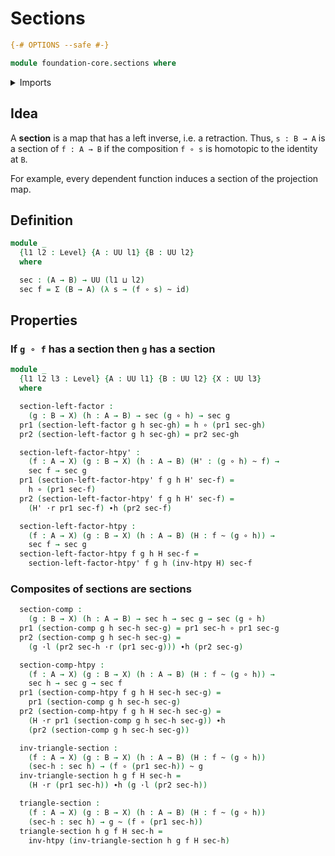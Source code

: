 # Sections

```agda
{-# OPTIONS --safe #-}

module foundation-core.sections where
```

<details><summary>Imports</summary>

```agda
open import foundation.dependent-pair-types
open import foundation.functions
open import foundation.universe-levels

open import foundation-core.homotopies
```

</details>

## Idea

A **section** is a map that has a left inverse, i.e. a retraction. Thus,
`s : B → A` is a section of `f : A → B` if the composition `f ∘ s` is homotopic
to the identity at `B`.

For example, every dependent function induces a section of the projection map.

## Definition

```agda
module _
  {l1 l2 : Level} {A : UU l1} {B : UU l2}
  where

  sec : (A → B) → UU (l1 ⊔ l2)
  sec f = Σ (B → A) (λ s → (f ∘ s) ~ id)
```

## Properties

### If `g ∘ f` has a section then `g` has a section

```agda
module _
  {l1 l2 l3 : Level} {A : UU l1} {B : UU l2} {X : UU l3}
  where

  section-left-factor :
    (g : B → X) (h : A → B) → sec (g ∘ h) → sec g
  pr1 (section-left-factor g h sec-gh) = h ∘ (pr1 sec-gh)
  pr2 (section-left-factor g h sec-gh) = pr2 sec-gh

  section-left-factor-htpy' :
    (f : A → X) (g : B → X) (h : A → B) (H' : (g ∘ h) ~ f) →
    sec f → sec g
  pr1 (section-left-factor-htpy' f g h H' sec-f) =
    h ∘ (pr1 sec-f)
  pr2 (section-left-factor-htpy' f g h H' sec-f) =
    (H' ·r pr1 sec-f) ∙h (pr2 sec-f)

  section-left-factor-htpy :
    (f : A → X) (g : B → X) (h : A → B) (H : f ~ (g ∘ h)) →
    sec f → sec g
  section-left-factor-htpy f g h H sec-f =
    section-left-factor-htpy' f g h (inv-htpy H) sec-f
```

### Composites of sections are sections

```agda
  section-comp :
    (g : B → X) (h : A → B) → sec h → sec g → sec (g ∘ h)
  pr1 (section-comp g h sec-h sec-g) = pr1 sec-h ∘ pr1 sec-g
  pr2 (section-comp g h sec-h sec-g) =
    (g ·l (pr2 sec-h ·r (pr1 sec-g))) ∙h (pr2 sec-g)

  section-comp-htpy :
    (f : A → X) (g : B → X) (h : A → B) (H : f ~ (g ∘ h)) →
    sec h → sec g → sec f
  pr1 (section-comp-htpy f g h H sec-h sec-g) =
    pr1 (section-comp g h sec-h sec-g)
  pr2 (section-comp-htpy f g h H sec-h sec-g) =
    (H ·r pr1 (section-comp g h sec-h sec-g)) ∙h
    (pr2 (section-comp g h sec-h sec-g))

  inv-triangle-section :
    (f : A → X) (g : B → X) (h : A → B) (H : f ~ (g ∘ h))
    (sec-h : sec h) → (f ∘ (pr1 sec-h)) ~ g
  inv-triangle-section h g f H sec-h =
    (H ·r (pr1 sec-h)) ∙h (g ·l (pr2 sec-h))

  triangle-section :
    (f : A → X) (g : B → X) (h : A → B) (H : f ~ (g ∘ h))
    (sec-h : sec h) → g ~ (f ∘ (pr1 sec-h))
  triangle-section h g f H sec-h =
    inv-htpy (inv-triangle-section h g f H sec-h)
```
